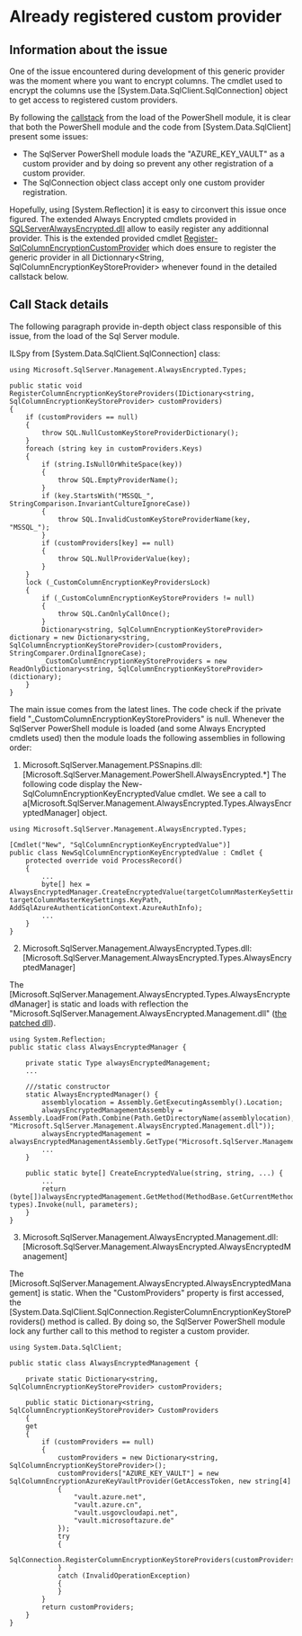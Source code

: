 # Already registered custom provider

## Information about the issue

One of the issue encountered during development of this generic provider was the moment where you want to encrypt columns. The cmdlet used to encrypt the columns use the [System.Data.SqlClient.SqlConnection] object to get access to registered custom providers.

By following the <a href="#callstack">callstack</a> from the load of the PowerShell module, it is clear that both the PowerShell module and the code from [System.Data.SqlClient] present some issues:
- The SqlServer PowerShell module loads the "AZURE_KEY_VAULT" as a custom provider and by doing so prevent any other registration of a custom provider.
- The SqlConnection object class accept only one custom provider registration.



Hopefully, using [System.Reflection] it is easy to circonvert this issue once figured. The extended Always Encrypted cmdlets provided in [SQLServerAlwaysEncrypted.dll](bin\SQLServerAlwaysEncrypted.dll) allow to easily register any additionnal provider. This is the extended provided cmdlet [Register-SqlColumnEncryptionCustomProvider](NET\src\SQLServerAlwaysEncrypted\SQLServerAlwaysEncrypted\Cmdlets\ExtendedCmdlets.cs) which does ensure to register the generic provider in all Dictionnary<String, SqlColumnEncryptionKeyStoreProvider> whenever found in the detailed callstack below.

## <span id="callstack">Call Stack details</span>

The following paragraph provide in-depth object class responsible of this issue, from the load of the Sql Server module.

ILSpy from [System.Data.SqlClient.SqlConnection] class:
```CSharp
using Microsoft.SqlServer.Management.AlwaysEncrypted.Types;

public static void RegisterColumnEncryptionKeyStoreProviders(IDictionary<string, SqlColumnEncryptionKeyStoreProvider> customProviders)
{
	if (customProviders == null)
	{
		throw SQL.NullCustomKeyStoreProviderDictionary();
	}
	foreach (string key in customProviders.Keys)
	{
		if (string.IsNullOrWhiteSpace(key))
		{
			throw SQL.EmptyProviderName();
		}
		if (key.StartsWith("MSSQL_", StringComparison.InvariantCultureIgnoreCase))
		{
			throw SQL.InvalidCustomKeyStoreProviderName(key, "MSSQL_");
		}
		if (customProviders[key] == null)
		{
			throw SQL.NullProviderValue(key);
		}
	}
	lock (_CustomColumnEncryptionKeyProvidersLock)
	{
		if (_CustomColumnEncryptionKeyStoreProviders != null)
		{
			throw SQL.CanOnlyCallOnce();
		}
		Dictionary<string, SqlColumnEncryptionKeyStoreProvider> dictionary = new Dictionary<string, SqlColumnEncryptionKeyStoreProvider>(customProviders, StringComparer.OrdinalIgnoreCase);
		_CustomColumnEncryptionKeyStoreProviders = new ReadOnlyDictionary<string, SqlColumnEncryptionKeyStoreProvider>(dictionary);
	}
}
```

The main issue comes from the latest lines. The code check if the private field "_CustomColumnEncryptionKeyStoreProviders" is null. Whenever the SqlServer PowerShell module is loaded (and some Always Encrypted cmdlets used) then the module loads the following assemblies in following order:

1. Microsoft.SqlServer.Management.PSSnapins.dll: [Microsoft.SqlServer.Management.PowerShell.AlwaysEncrypted.*]
The following code display the New-SqlColumnEncryptionKeyEncryptedValue cmdlet. We see a call to a[Microsoft.SqlServer.Management.AlwaysEncrypted.Types.AlwaysEncryptedManager] object.

```CSharp
using Microsoft.SqlServer.Management.AlwaysEncrypted.Types;

[Cmdlet("New", "SqlColumnEncryptionKeyEncryptedValue")]
public class NewSqlColumnEncryptionKeyEncryptedValue : Cmdlet {
    protected override void ProcessRecord()
	{
		...
        byte[] hex = AlwaysEncryptedManager.CreateEncryptedValue(targetColumnMasterKeySettings.KeyStoreProviderName, targetColumnMasterKeySettings.KeyPath, AddSqlAzureAuthenticationContext.AzureAuthInfo);
		...
	}
}
```

2. Microsoft.SqlServer.Management.AlwaysEncrypted.Types.dll: [Microsoft.SqlServer.Management.AlwaysEncrypted.Types.AlwaysEncryptedManager]

The [Microsoft.SqlServer.Management.AlwaysEncrypted.Types.AlwaysEncryptedManager] is static and loads with reflection the "Microsoft.SqlServer.Management.AlwaysEncrypted.Management.dll" ([the patched dll](bin\Microsoft.SqlServer.Management.AlwaysEncrypted.Management.dll)). 

```CSharp
using System.Reflection;
public static class AlwaysEncryptedManager {

    private static Type alwaysEncryptedManagement;
    ...

    ///static constructor
    static AlwaysEncryptedManager() {
        assemblylocation = Assembly.GetExecutingAssembly().Location;
        alwaysEncryptedManagementAssembly = Assembly.LoadFrom(Path.Combine(Path.GetDirectoryName(assemblylocation), "Microsoft.SqlServer.Management.AlwaysEncrypted.Management.dll"));
        alwaysEncryptedManagement = alwaysEncryptedManagementAssembly.GetType("Microsoft.SqlServer.Management.AlwaysEncrypted.Management.AlwaysEncryptedManagement");
        ...
    }

    public static byte[] CreateEncryptedValue(string, string, ...) {
        ...
        return (byte[])alwaysEncryptedManagement.GetMethod(MethodBase.GetCurrentMethod().Name, types).Invoke(null, parameters);
    }
}
```


3. Microsoft.SqlServer.Management.AlwaysEncrypted.Management.dll: [Microsoft.SqlServer.Management.AlwaysEncrypted.AlwaysEncryptedManagement]

The [Microsoft.SqlServer.Management.AlwaysEncrypted.AlwaysEncryptedManagement] is static. When the "CustomProviders" property is first accessed, the [System.Data.SqlClient.SqlConnection.RegisterColumnEncryptionKeyStoreProviders() method is called. By doing so, the SqlServer PowerShell module lock any further call to this method to register a custom provider.


```CSharp
using System.Data.SqlClient;

public static class AlwaysEncryptedManagement {
    
    private static Dictionary<string, SqlColumnEncryptionKeyStoreProvider> customProviders;

    public static Dictionary<string, SqlColumnEncryptionKeyStoreProvider> CustomProviders
    {
	get
	{
		if (customProviders == null)
		{
			customProviders = new Dictionary<string, SqlColumnEncryptionKeyStoreProvider>();
			customProviders["AZURE_KEY_VAULT"] = new SqlColumnEncryptionAzureKeyVaultProvider(GetAccessToken, new string[4]
			{
				"vault.azure.net",
				"vault.azure.cn",
				"vault.usgovcloudapi.net",
				"vault.microsoftazure.de"
			});
			try
			{
				SqlConnection.RegisterColumnEncryptionKeyStoreProviders(customProviders);
			}
			catch (InvalidOperationException)
			{
			}
		}
		return customProviders;
	}
}
```
